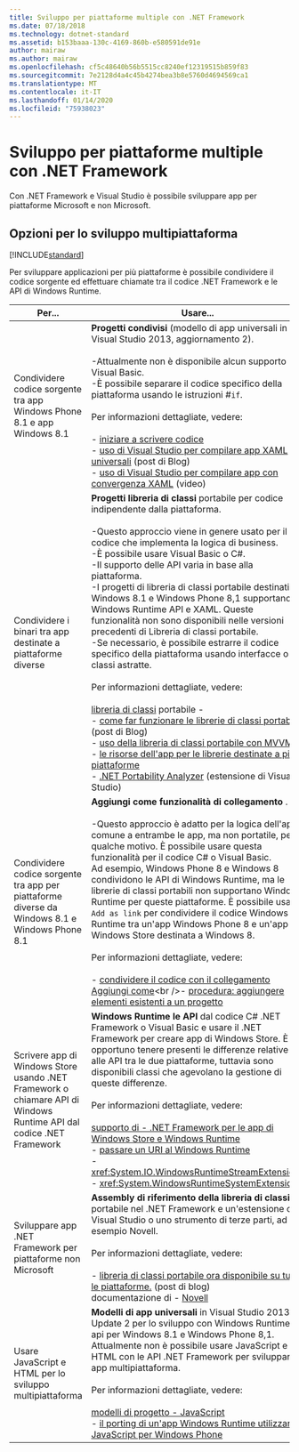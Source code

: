 ```yaml
---
title: Sviluppo per piattaforme multiple con .NET Framework
ms.date: 07/18/2018
ms.technology: dotnet-standard
ms.assetid: b153baaa-130c-4169-860b-e580591de91e
author: mairaw
ms.author: mairaw
ms.openlocfilehash: cf5c48640b56b5515cc8240ef12319515b859f83
ms.sourcegitcommit: 7e2128d4a4c45b4274bea3b8e5760d4694569ca1
ms.translationtype: MT
ms.contentlocale: it-IT
ms.lasthandoff: 01/14/2020
ms.locfileid: "75938023"
---
```

# <a name="developing-for-multiple-platforms-with-the-net-framework"></a>Sviluppo per piattaforme multiple con .NET Framework

Con .NET Framework e Visual Studio è possibile sviluppare app per piattaforme Microsoft e non Microsoft.
  
## <a name="options-for-cross-platform-development"></a>Opzioni per lo sviluppo multipiattaforma

[!INCLUDE[standard](../../../includes/pcl-to-standard.md)]
  
 Per sviluppare applicazioni per più piattaforme è possibile condividere il codice sorgente ed effettuare chiamate tra il codice .NET Framework e le API di Windows Runtime.  
  
|Per...|Usare...|  
|-----------------------|------------|  
|Condividere codice sorgente tra app Windows Phone 8.1 e app Windows 8.1|**Progetti condivisi** (modello di app universali in Visual Studio 2013, aggiornamento 2).<br /><br /> -Attualmente non è disponibile alcun supporto Visual Basic.<br />-È possibile separare il codice specifico della piattaforma usando le istruzioni #`if`.<br /><br /> Per informazioni dettagliate, vedere:<br /><br /> -   [iniziare a scrivere codice](/windows/uwp/get-started/create-uwp-apps)<br />-   [uso di Visual Studio per compilare app XAML universali](https://devblogs.microsoft.com/visualstudio/using-visual-studio-to-build-universal-xaml-apps/) (post di Blog)<br />-   [uso di Visual Studio per compilare app con convergenza XAML](https://channel9.msdn.com/Events/Build/2014/3-591) (video)|  
|Condividere i binari tra app destinate a piattaforme diverse|**Progetti libreria di classi** portabile per codice indipendente dalla piattaforma.<br /><br /> -Questo approccio viene in genere usato per il codice che implementa la logica di business.<br />-È possibile usare Visual Basic o C#.<br />-Il supporto delle API varia in base alla piattaforma.<br />-I progetti di libreria di classi portabile destinati a Windows 8.1 e Windows Phone 8,1 supportano Windows Runtime API e XAML. Queste funzionalità non sono disponibili nelle versioni precedenti di Libreria di classi portabile.<br />-Se necessario, è possibile estrarre il codice specifico della piattaforma usando interfacce o classi astratte.<br /><br /> Per informazioni dettagliate, vedere:<br /><br /> [libreria di classi](cross-platform-development-with-the-portable-class-library.md) portabile -   <br />-   [come far funzionare le librerie di classi portabili](https://docs.microsoft.com/archive/blogs/dsplaisted/how-to-make-portable-class-libraries-work-for-you) (post di Blog)<br />-   [uso della libreria di classi portabile con MVVM](using-portable-class-library-with-model-view-view-model.md) <br />-   [le risorse dell'app per le librerie destinate a più piattaforme](app-resources-for-libraries-that-target-multiple-platforms.md) <br />-   [.NET Portability Analyzer](https://marketplace.visualstudio.com/items?itemName=ConnieYau.NETPortabilityAnalyzer) (estensione di Visual Studio)|  
|Condividere codice sorgente tra app per piattaforme diverse da Windows 8.1 e Windows Phone 8.1|**Aggiungi come funzionalità di collegamento** .<br /><br /> -Questo approccio è adatto per la logica dell'app comune a entrambe le app, ma non portatile, per qualche motivo. È possibile usare questa funzionalità per il codice C# o Visual Basic.<br />     Ad esempio, Windows Phone 8 e Windows 8 condividono le API di Windows Runtime, ma le librerie di classi portabili non supportano Windows Runtime per queste piattaforme. È possibile usare `Add as link` per condividere il codice Windows Runtime tra un'app Windows Phone 8 e un'app di Windows Store destinata a Windows 8.<br /><br /> Per informazioni dettagliate, vedere:<br /><br /> -   [condividere il codice con il collegamento Aggiungi come](https://docs.microsoft.com/previous-versions/windows/apps/jj714082(v=vs.105))<br />-   [procedura: aggiungere elementi esistenti a un progetto](https://docs.microsoft.com/previous-versions/visualstudio/visual-studio-2010/9f4t9t92(v=vs.100))|  
|Scrivere app di Windows Store usando .NET Framework o chiamare API di Windows Runtime API dal codice .NET Framework|**Windows Runtime le API** dal codice C# .NET Framework o Visual Basic e usare il .NET Framework per creare app di Windows Store. È opportuno tenere presenti le differenze relative alle API tra le due piattaforme, tuttavia sono disponibili classi che agevolano la gestione di queste differenze.<br /><br /> Per informazioni dettagliate, vedere:<br /><br /> [supporto di -   .NET Framework per le app di Windows Store e Windows Runtime](support-for-windows-store-apps-and-windows-runtime.md) <br />-   [passare un URI al Windows Runtime](passing-a-uri-to-the-windows-runtime.md) <br />-   <xref:System.IO.WindowsRuntimeStreamExtensions><br />-    <xref:System.WindowsRuntimeSystemExtensions>|  
|Sviluppare app .NET Framework per piattaforme non Microsoft|**Assembly di riferimento della libreria di classi** portabile nel .NET Framework e un'estensione di Visual Studio o uno strumento di terze parti, ad esempio Novell.<br /><br /> Per informazioni dettagliate, vedere:<br /><br /> -   [libreria di classi portabile ora disponibile su tutte le piattaforme.](https://devblogs.microsoft.com/dotnet/portable-class-library-pcl-now-available-on-all-platforms/) (post di blog)<br />documentazione di -   [Novell](/xamarin)|  
|Usare JavaScript e HTML per lo sviluppo multipiattaforma|**Modelli di app universali** in Visual Studio 2013, Update 2 per lo sviluppo con Windows Runtime api per Windows 8.1 e Windows Phone 8,1. Attualmente non è possibile usare JavaScript e HTML con le API .NET Framework per sviluppare app multipiattaforma.<br /><br /> Per informazioni dettagliate, vedere:<br /><br /> [modelli di progetto -   JavaScript](https://docs.microsoft.com/previous-versions/windows/apps/hh758331%28v=win.10%29)<br />-   [il porting di un'app Windows Runtime utilizzando JavaScript per Windows Phone](https://docs.microsoft.com/previous-versions/windows/apps/dn636144%28v=win.10%29)|
